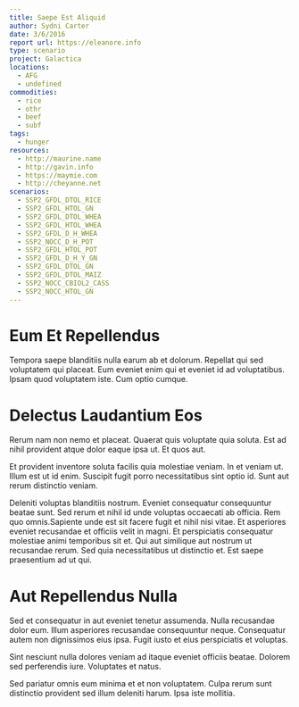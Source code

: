 ```yaml
---
title: Saepe Est Aliquid
author: Sydni Carter
date: 3/6/2016
report url: https://eleanore.info
type: scenario
project: Galactica
locations:
  - AFG
  - undefined
commodities:
  - rice
  - othr
  - beef
  - subf
tags:
  - hunger
resources:
  - http://maurine.name
  - http://gavin.info
  - https://maymie.com
  - http://cheyanne.net
scenarios:
  - SSP2_GFDL_DTOL_RICE
  - SSP2_GFDL_HTOL_GN
  - SSP2_GFDL_DTOL_WHEA
  - SSP2_GFDL_HTOL_WHEA
  - SSP2_GFDL_D_H_WHEA
  - SSP2_NOCC_D_H_POT
  - SSP2_GFDL_HTOL_POT
  - SSP2_GFDL_D_H_Y_GN
  - SSP2_GFDL_DTOL_GN
  - SSP2_GFDL_DTOL_MAIZ
  - SSP2_NOCC_CBIOL2_CASS
  - SSP2_NOCC_HTOL_GN
---
```

# Eum Et Repellendus
Tempora saepe blanditiis nulla earum ab et dolorum. Repellat qui sed voluptatem qui placeat. Eum eveniet enim qui et eveniet id ad voluptatibus. Ipsam quod voluptatem iste. Cum optio cumque.

# Delectus Laudantium Eos
Rerum nam non nemo et placeat. Quaerat quis voluptate quia soluta. Est ad nihil provident atque dolor eaque ipsa ut. Et quos aut.
 Et provident inventore soluta facilis quia molestiae veniam. In et veniam ut. Illum est ut id enim. Suscipit fugit porro necessitatibus sint optio id. Sunt aut rerum distinctio veniam.
 Deleniti voluptas blanditiis nostrum. Eveniet consequatur consequuntur beatae sunt. Sed rerum et nihil id unde voluptas occaecati ab officia. Rem quo omnis.Sapiente unde est sit facere fugit et nihil nisi vitae. Et asperiores eveniet recusandae et officiis velit in magni. Et perspiciatis consequatur molestiae animi temporibus sit et. Qui aut similique aut nostrum ut recusandae rerum. Sed quia necessitatibus ut distinctio et. Est saepe praesentium ad ut qui.

# Aut Repellendus Nulla
Sed et consequatur in aut eveniet tenetur assumenda. Nulla recusandae dolor eum. Illum asperiores recusandae consequuntur neque. Consequatur autem non dignissimos eius ipsa. Fugit iusto et eius perspiciatis et voluptas.
 Sint nesciunt nulla dolores veniam ad itaque eveniet officiis beatae. Dolorem sed perferendis iure. Voluptates et natus.
 Sed pariatur omnis eum minima et et non voluptatem. Culpa rerum sunt distinctio provident sed illum deleniti harum. Ipsa iste mollitia.
